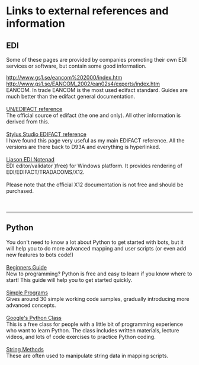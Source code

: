 # Links to external references and information #

## EDI ##

Some of these pages are provided by companies promoting their own EDI services or software, but contain some good information.

http://www.gs1.se/eancom%202000/index.htm<br>
<a href='http://www.gs1.se/EANCOM_2002/ean02s4/experts/index.htm'>http://www.gs1.se/EANCOM_2002/ean02s4/experts/index.htm</a><br>
EANCOM. In trade EANCOM is the most used edifact standard. Guides are much better than the edifact general documentation.<br>
<br>
<a href='http://www.unece.org/trade/untdid/Welcome.html'>UN/EDIFACT reference</a><br>
The official source of edifact (the one and only). All other information is derived from this.<br>
<br>
<a href='http://www.stylusstudio.com/edifact/frames.htm'>Stylus Studio EDIFACT reference</a><br>
I have found this page very useful as my main EDIFACT reference. All the versions are there back to D93A and everything is hyperlinked.<br>
<br>
<a href='http://liaison.com/products/integrate/edi/edi-notepad'>Liason EDI Notepad</a><br>
EDI editor/validator )free) for Windows platform. It provides rendering of EDI/EDIFACT/TRADACOMS/X12.<br>
<br>
Please note that the official X12 documentation is not free and should be purchased.<br>
<br>
<br>
<hr />
<h2>Python</h2>

You don't need to know a lot about Python to get started with bots, but it will help you to do more advanced mapping and user scripts (or even add new features to bots code!)<br>
<br>
<a href='http://wiki.python.org/moin/BeginnersGuide'>Beginners Guide</a><br>
New to programming? Python is free and easy to learn if you know where to start! This guide will help you to get started quickly.<br>
<br>
<a href='http://wiki.python.org/moin/SimplePrograms'>Simple Programs</a><br>
Gives around 30 simple working code samples, gradually introducing more advanced concepts.<br>
<br>
<a href='http://code.google.com/edu/languages/google-python-class/'>Google's Python Class</a><br>
This is a free class for people with a little bit of programming experience who want to learn Python. The class includes written materials, lecture videos, and lots of code exercises to practice Python coding.<br>
<br>
<a href='http://docs.python.org/library/stdtypes.html#string-methods'>String Methods</a><br>
These are often used to manipulate string data in mapping scripts.